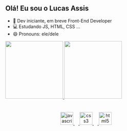 ## Olá! Eu sou o Lucas Assis

- 🚧 Dev iniciante, em breve Front-End Developer
- 💻 Estudando JS, HTML, CSS ...
- 😄 Pronouns: ele/dele

<div>
  <a href="http://github.com/luccas001">
    <img height="180em" < src="https://github-readme-stats.vercel.app/api?username=luccas001&show_icons=true&theme=chartreuse-dark"/>
    <img height="180em" < src="https://github-readme-stats.vercel.app/api/top-langs/?username=luccas001&layout=compact&theme=chartreuse-dark"/>
</div>

<h1 align="center"></h1>

###

###

<div align="center">
  <img src="https://cdn.jsdelivr.net/gh/devicons/devicon/icons/javascript/javascript-original.svg" height="40" alt="javascript logo"  />
  <img width="12" />
  <img src="https://cdn.jsdelivr.net/gh/devicons/devicon/icons/css3/css3-original.svg" height="40" alt="css3 logo"  />
  <img width="12" />
  <img src="https://cdn.jsdelivr.net/gh/devicons/devicon/icons/html5/html5-original.svg" height="40" alt="html5 logo"  />
</div>

###
